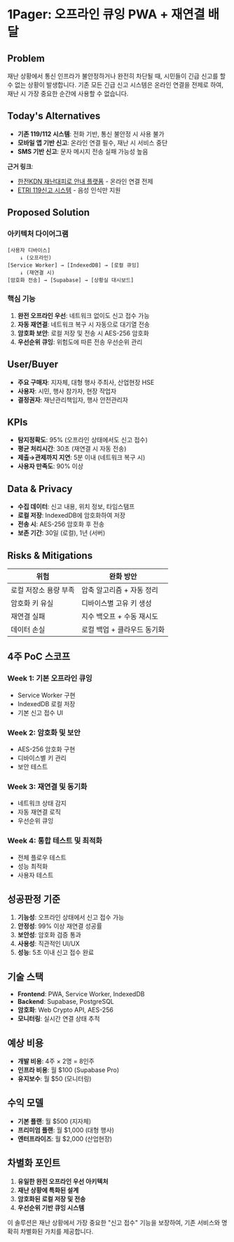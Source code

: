 # 1Pager: 오프라인 큐잉 PWA + 재연결 배달

## Problem
재난 상황에서 통신 인프라가 불안정하거나 완전히 차단될 때, 시민들이 긴급 신고를 할 수 없는 상황이 발생합니다. 기존 모든 긴급 신고 시스템은 온라인 연결을 전제로 하여, 재난 시 가장 중요한 순간에 사용할 수 없습니다.

## Today's Alternatives
- **기존 119/112 시스템**: 전화 기반, 통신 불안정 시 사용 불가
- **모바일 앱 기반 신고**: 온라인 연결 필수, 재난 시 서비스 중단
- **SMS 기반 신고**: 문자 메시지 전송 실패 가능성 높음

**근거 링크**: 
- [한전KDN 재난대피로 안내 플랫폼](https://www.dailian.co.kr/news/view/1400947) - 온라인 연결 전제
- [ETRI 119신고 시스템](https://ettrends.etri.re.kr/ettrends/202/0905202007/0905202007.html) - 음성 인식만 지원

## Proposed Solution

### 아키텍처 다이어그램
```
[사용자 디바이스] 
    ↓ (오프라인)
[Service Worker] → [IndexedDB] → [로컬 큐잉]
    ↓ (재연결 시)
[암호화 전송] → [Supabase] → [상황실 대시보드]
```

### 핵심 기능
1. **완전 오프라인 우선**: 네트워크 없이도 신고 접수 가능
2. **자동 재연결**: 네트워크 복구 시 자동으로 대기열 전송
3. **암호화 보안**: 로컬 저장 및 전송 시 AES-256 암호화
4. **우선순위 큐잉**: 위험도에 따른 전송 우선순위 관리

## User/Buyer
- **주요 구매자**: 지자체, 대형 행사 주최사, 산업현장 HSE
- **사용자**: 시민, 행사 참가자, 현장 작업자
- **결정권자**: 재난관리책임자, 행사 안전관리자

## KPIs
- **탐지정확도**: 95% (오프라인 상태에서도 신고 접수)
- **평균 처리시간**: 30초 (재연결 시 자동 전송)
- **제출→관제까지 지연**: 5분 이내 (네트워크 복구 시)
- **사용자 만족도**: 90% 이상

## Data & Privacy
- **수집 데이터**: 신고 내용, 위치 정보, 타임스탬프
- **로컬 저장**: IndexedDB에 암호화하여 저장
- **전송 시**: AES-256 암호화 후 전송
- **보존 기간**: 30일 (로컬), 1년 (서버)

## Risks & Mitigations
| 위험 | 완화 방안 |
|------|-----------|
| 로컬 저장소 용량 부족 | 압축 알고리즘 + 자동 정리 |
| 암호화 키 유실 | 디바이스별 고유 키 생성 |
| 재연결 실패 | 지수 백오프 + 수동 재시도 |
| 데이터 손실 | 로컬 백업 + 클라우드 동기화 |

## 4주 PoC 스코프
### Week 1: 기본 오프라인 큐잉
- Service Worker 구현
- IndexedDB 로컬 저장
- 기본 신고 접수 UI

### Week 2: 암호화 및 보안
- AES-256 암호화 구현
- 디바이스별 키 관리
- 보안 테스트

### Week 3: 재연결 및 동기화
- 네트워크 상태 감지
- 자동 재연결 로직
- 우선순위 큐잉

### Week 4: 통합 테스트 및 최적화
- 전체 플로우 테스트
- 성능 최적화
- 사용자 테스트

## 성공판정 기준
1. **기능성**: 오프라인 상태에서 신고 접수 가능
2. **안정성**: 99% 이상 재연결 성공률
3. **보안성**: 암호화 검증 통과
4. **사용성**: 직관적인 UI/UX
5. **성능**: 5초 이내 신고 접수 완료

## 기술 스택
- **Frontend**: PWA, Service Worker, IndexedDB
- **Backend**: Supabase, PostgreSQL
- **암호화**: Web Crypto API, AES-256
- **모니터링**: 실시간 연결 상태 추적

## 예상 비용
- **개발 비용**: 4주 × 2명 = 8인주
- **인프라 비용**: 월 $100 (Supabase Pro)
- **유지보수**: 월 $50 (모니터링)

## 수익 모델
- **기본 플랜**: 월 $500 (지자체)
- **프리미엄 플랜**: 월 $1,000 (대형 행사)
- **엔터프라이즈**: 월 $2,000 (산업현장)

## 차별화 포인트
1. **유일한 완전 오프라인 우선 아키텍처**
2. **재난 상황에 특화된 설계**
3. **암호화된 로컬 저장 및 전송**
4. **우선순위 기반 큐잉 시스템**

이 솔루션은 재난 상황에서 가장 중요한 "신고 접수" 기능을 보장하여, 기존 서비스와 명확히 차별화된 가치를 제공합니다.

